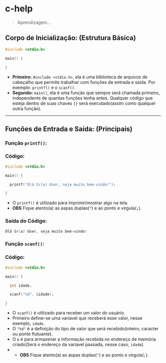 # c-help
> Aprendizagem...

## Corpo de Inicialização: (Estrutura Básica)


```c
#include <stdio.h>

main() {
    
}
```

* <b>Primeiro:</b> `#include <stdio.h>`, ela é uma biblioteca de arquivos de cabeçalho que permite trabalhar com funções de entrada e saída. Por exemplo: `printf()` e o `scanf()`.
* <b>Segundo:</b> `main()`, ela é uma função que sempre será chamada primeiro, independente de quantas funções tenha antes. Qualquer código que esteja dentro de suas chaves `{}` será executado(assim como qualquer outra função).

---

## Funções de Entrada e Saída: (Principais)

### Função `printf()`:

### Código:
```c
#include <stdio.h>

main() {

  printf("Olá Sr(a) User, seja muito bem-vindo!");

}
```

* O `printf()` é utilizado para imprimir/mostrar algo na tela.
* <b>OBS</b> Fique atento(a) as aspas duplas(`"`) e ao ponto e vírgula(`;`).

### Saída do Código:
```powershell
Olá Sr(a) User, seja muito bem-vindo!
```

### Função `scanf()`:

### Código:
```c
#include <stdio.h>

main() {

  int idade;

  scanf("%d", &idade);

}
```

* O `scanf()` é utilizado para receber um valor do usuário.
* Primeiro define-se uma variavel que receberá esse valor, nesse exemplo, `idade`.
* O `"%d"` é a definição do tipo de valor que será recebido(inteiro, caracter ou ponto flutuante).
* O `&` é para armazenar a informação recebida no endereço de memória criado(Será o endereço da variavel passada, nesse caso, `idade`).
* * <b>OBS</b> Fique atento(a) as aspas duplas(`"`) e ao ponto e vírgula(`;`).

